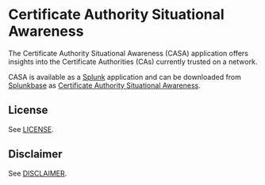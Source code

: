 # Certificate Authority Situational Awareness

The Certificate Authority Situational Awareness (CASA) application offers insights into the Certificate Authorities (CAs) currently trusted on a network.


CASA is available as a [Splunk](https://www.splunk.com/) application and can be downloaded from [Splunkbase](https://splunkbase.splunk.com/) as [Certificate Authority Situational Awareness](https://splunkbase.splunk.com/app/3113/).

## License
See [LICENSE](./LICENSE.md).

## Disclaimer
See [DISCLAIMER](./DISCLAIMER.md).